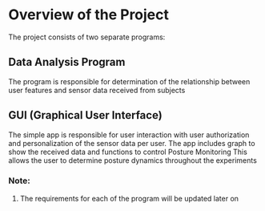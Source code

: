 # Overview of the Project

The project consists of two separate programs:

## Data Analysis Program

The program is responsible for determination of the relationship between user features and sensor data received from subjects

## GUI (Graphical User Interface)

The simple app is responsible for user interaction with user authorization and personalization of the sensor data per user.
The app includes graph to show the received data and functions to control Posture Monitoring
This allows the user to determine posture dynamics throughout the experiments

### Note:

1. The requirements for each of the program will be updated later on